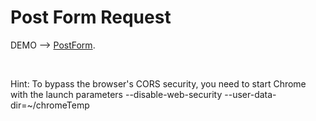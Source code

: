# Post Form Request

DEMO --> [PostForm](https://makssisua.github.io/test-project-post-form/).

<br>

Hint: To bypass the browser's CORS security, you need to start Chrome with the launch parameters --disable-web-security --user-data-dir=~/chromeTemp